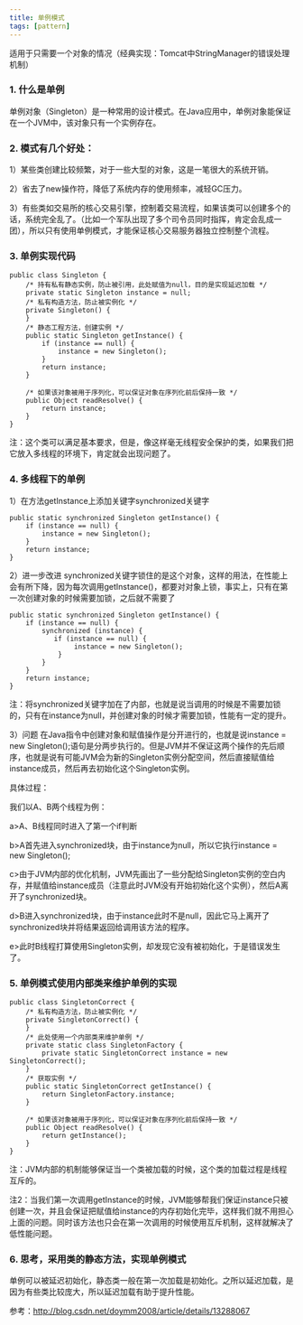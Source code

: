 ```yaml
---
title: 单例模式
tags: [pattern]
---
```


适用于只需要一个对象的情况（经典实现：Tomcat中StringManager的错误处理机制）

### 1. 什么是单例
单例对象（Singleton）是一种常用的设计模式。在Java应用中，单例对象能保证在一个JVM中，该对象只有一个实例存在。

### 2. 模式有几个好处：
1）某些类创建比较频繁，对于一些大型的对象，这是一笔很大的系统开销。

2）省去了new操作符，降低了系统内存的使用频率，减轻GC压力。

3）有些类如交易所的核心交易引擎，控制着交易流程，如果该类可以创建多个的话，系统完全乱了。（比如一个军队出现了多个司令员同时指挥，肯定会乱成一团），所以只有使用单例模式，才能保证核心交易服务器独立控制整个流程。

### 3. 单例实现代码
```
public class Singleton {
    /* 持有私有静态实例，防止被引用，此处赋值为null，目的是实现延迟加载 */  
    private static Singleton instance = null;  
    /* 私有构造方法，防止被实例化 */  
    private Singleton() {  
    }  
    /* 静态工程方法，创建实例 */  
    public static Singleton getInstance() {  
        if (instance == null) {  
            instance = new Singleton();  
        }  
        return instance;  
    }  
  
    /* 如果该对象被用于序列化，可以保证对象在序列化前后保持一致 */  
    public Object readResolve() {  
        return instance;  
    }  
}
```

注：这个类可以满足基本要求，但是，像这样毫无线程安全保护的类，如果我们把它放入多线程的环境下，肯定就会出现问题了。

### 4. 多线程下的单例
1）在方法getInstance上添加关键字synchronized关键字

```
public static synchronized Singleton getInstance() {  
    if (instance == null) {  
        instance = new Singleton();  
    }  
    return instance;  
}
```

2）进一步改进
synchronized关键字锁住的是这个对象，这样的用法，在性能上会有所下降，因为每次调用getInstance()，都要对对象上锁，事实上，只有在第一次创建对象的时候需要加锁，之后就不需要了

```
public static synchronized Singleton getInstance() {  
    if (instance == null) {  
        synchronized (instance) {
           if (instance == null) {  
                instance = new Singleton();  
            }
        }
    }
    return instance;  
}
```

注：将synchronized关键字加在了内部，也就是说当调用的时候是不需要加锁的，只有在instance为null，并创建对象的时候才需要加锁，性能有一定的提升。

3）问题
在Java指令中创建对象和赋值操作是分开进行的，也就是说instance = new Singleton();语句是分两步执行的。但是JVM并不保证这两个操作的先后顺序，也就是说有可能JVM会为新的Singleton实例分配空间，然后直接赋值给instance成员，然后再去初始化这个Singleton实例。

具体过程：

我们以A、B两个线程为例：

a>A、B线程同时进入了第一个if判断

b>A首先进入synchronized块，由于instance为null，所以它执行instance = new Singleton();

c>由于JVM内部的优化机制，JVM先画出了一些分配给Singleton实例的空白内存，并赋值给instance成员（注意此时JVM没有开始初始化这个实例），然后A离开了synchronized块。

d>B进入synchronized块，由于instance此时不是null，因此它马上离开了synchronized块并将结果返回给调用该方法的程序。

e>此时B线程打算使用Singleton实例，却发现它没有被初始化，于是错误发生了。

### 5. 单例模式使用内部类来维护单例的实现
```
public class SingletonCorrect {
    /* 私有构造方法，防止被实例化 */  
    private SingletonCorrect() {  
    }  
    /* 此处使用一个内部类来维护单例 */  
    private static class SingletonFactory {  
        private static SingletonCorrect instance = new SingletonCorrect();  
    }  
    /* 获取实例 */  
    public static SingletonCorrect getInstance() {  
        return SingletonFactory.instance;  
    }  
  
    /* 如果该对象被用于序列化，可以保证对象在序列化前后保持一致 */  
    public Object readResolve() {  
        return getInstance();  
    }  
}
```

注：JVM内部的机制能够保证当一个类被加载的时候，这个类的加载过程是线程互斥的。

注2：当我们第一次调用getInstance的时候，JVM能够帮我们保证instance只被创建一次，并且会保证把赋值给instance的内存初始化完毕，这样我们就不用担心上面的问题。同时该方法也只会在第一次调用的时候使用互斥机制，这样就解决了低性能问题。

### 6. 思考，采用类的静态方法，实现单例模式
单例可以被延迟初始化，静态类一般在第一次加载是初始化。之所以延迟加载，是因为有些类比较庞大，所以延迟加载有助于提升性能。

参考：http://blog.csdn.net/doymm2008/article/details/13288067
